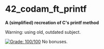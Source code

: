 # 42_codam_ft_printf
**A (simplified) recreation of C's printf method**

Warning: using old, outdated subject.

[![Grade: 100/100](https://badge42.herokuapp.com/api/project/fbes/ft_printf)](https://github.com/JaeSeoKim/badge42) No bonuses.
